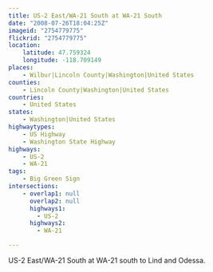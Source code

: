 ```yaml
---
title: US-2 East/WA-21 South at WA-21 South
date: "2008-07-26T18:04:25Z"
imageid: "2754779775"
flickrid: "2754779775"
location:
    latitude: 47.759324
    longitude: -118.709149
places:
    - Wilbur|Lincoln County|Washington|United States
counties:
    - Lincoln County|Washington|United States
countries:
    - United States
states:
    - Washington|United States
highwaytypes:
    - US Highway
    - Washington State Highway
highways:
    - US-2
    - WA-21
tags:
    - Big Green Sign
intersections:
    - overlap1: null
      overlap2: null
      highways1:
        - US-2
      highways2:
        - WA-21

---
```

US-2 East/WA-21 South at WA-21 south to Lind and Odessa.